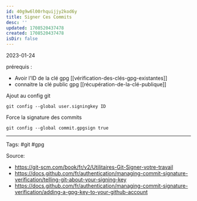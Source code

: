 ```yaml
---
id: 40g9w6l00rhquijjy2kod6y
title: Signer Ces Commits
desc: ''
updated: 1708520437478
created: 1708520437478
isDir: false
---
```

2023-01-24

prérequis : 
- Avoir l'ID de la clé gpg [[vérification-des-clés-gpg-existantes]]
- connaitre la clé public gpg [[récupération-de-la-clé-publique]]

Ajout au config git 
```console
git config --global user.signingkey ID
```

Force la signature des commits
```Shell
git config --global commit.gpgsign true
```


--- 
Tags: #git #gpg 

Source:
- https://git-scm.com/book/fr/v2/Utilitaires-Git-Signer-votre-travail
- https://docs.github.com/fr/authentication/managing-commit-signature-verification/telling-git-about-your-signing-key
- https://docs.github.com/fr/authentication/managing-commit-signature-verification/adding-a-gpg-key-to-your-github-account
